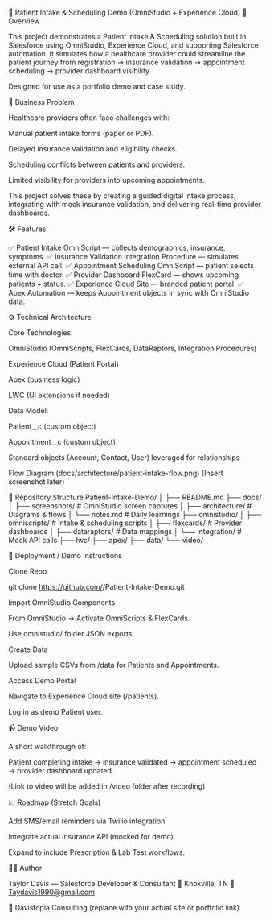 
🏥 Patient Intake & Scheduling Demo (OmniStudio + Experience Cloud)
📌 Overview

This project demonstrates a Patient Intake & Scheduling solution built in Salesforce using OmniStudio, Experience Cloud, and supporting Salesforce automation.
It simulates how a healthcare provider could streamline the patient journey from registration → insurance validation → appointment scheduling → provider dashboard visibility.

Designed for use as a portfolio demo and case study.

🎯 Business Problem

Healthcare providers often face challenges with:

Manual patient intake forms (paper or PDF).

Delayed insurance validation and eligibility checks.

Scheduling conflicts between patients and providers.

Limited visibility for providers into upcoming appointments.

This project solves these by creating a guided digital intake process, integrating with mock insurance validation, and delivering real-time provider dashboards.

🛠️ Features

✅ Patient Intake OmniScript — collects demographics, insurance, symptoms.
✅ Insurance Validation Integration Procedure — simulates external API call.
✅ Appointment Scheduling OmniScript — patient selects time with doctor.
✅ Provider Dashboard FlexCard — shows upcoming patients + status.
✅ Experience Cloud Site — branded patient portal.
✅ Apex Automation — keeps Appointment objects in sync with OmniStudio data.

⚙️ Technical Architecture

Core Technologies:

OmniStudio (OmniScripts, FlexCards, DataRaptors, Integration Procedures)

Experience Cloud (Patient Portal)

Apex (business logic)

LWC (UI extensions if needed)

Data Model:

Patient__c (custom object)

Appointment__c (custom object)

Standard objects (Account, Contact, User) leveraged for relationships

Flow Diagram (docs/architecture/patient-intake-flow.png)
(Insert screenshot later)

📂 Repository Structure
Patient-Intake-Demo/
│
├── README.md
├── docs/
│   ├── screenshots/        # OmniStudio screen captures
│   ├── architecture/       # Diagrams & flows
│   └── notes.md            # Daily learnings
├── omnistudio/
│   ├── omniscripts/        # Intake & scheduling scripts
│   ├── flexcards/          # Provider dashboards
│   ├── dataraptors/        # Data mappings
│   └── integration/        # Mock API calls
├── lwc/
├── apex/
├── data/
└── video/

🚀 Deployment / Demo Instructions

Clone Repo

git clone https://github.com/<your-username>/Patient-Intake-Demo.git


Import OmniStudio Components

From OmniStudio → Activate OmniScripts & FlexCards.

Use omnistudio/ folder JSON exports.

Create Data

Upload sample CSVs from /data for Patients and Appointments.

Access Demo Portal

Navigate to Experience Cloud site (/patients).

Log in as demo Patient user.

📹 Demo Video

A short walkthrough of:

Patient completing intake → insurance validated → appointment scheduled → provider dashboard updated.

(Link to video will be added in /video folder after recording)

📈 Roadmap (Stretch Goals)

Add SMS/email reminders via Twilio integration.

Integrate actual insurance API (mocked for demo).

Expand to include Prescription & Lab Test workflows.

👨‍💻 Author

Taylor Davis — Salesforce Developer & Consultant
📍 Knoxville, TN
📧 Taydavis1990@gmail.com

🔗 Davistopia Consulting
 (replace with your actual site or portfolio link)